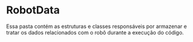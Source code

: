 # RobotData
Essa pasta contém as estruturas e classes responsáveis por armazenar e tratar os dados relacionados com o robô durante a execução do código.